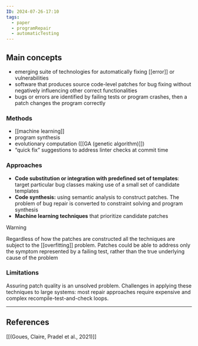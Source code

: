 ```yaml
---
ID: 2024-07-26-17:10
tags:
  - paper
  - programRepair
  - automaticTesting
---
```

## Main concepts

- emerging suite of technologies for automatically fixing [[error]] or vulnerabilities
- software that produces source code-level patches for bug fixing without negatively influencing other correct functionalities
- bugs or errors are identified by failing tests or program crashes, then a patch changes the program correctly

### Methods

- [[machine learning]]
- program synthesis
- evolutionary computation ([[GA (genetic algorithm)]])
- “quick fix” suggestions to address linter checks at commit time

### Approaches

- **Code substitution or integration with predefined set of templates**: target particular bug classes making use of a small set of candidate templates
- **Code synthesis:** using semantic analysis to construct patches. The problem of bug repair is converted to constraint solving and program synthesis
- **Machine learning techniques** that prioritize candidate patches


> [!WARNING] 
Regardless of how the patches are constructed all the techniques are subject to the [[overfitting]] problem. Patches could be able to address only the symptom represented by a failing test, rather than the true underlying cause of the problem 
### Limitations

Assuring patch quality is an unsolved problem. Challenges in applying these techniques to large systems: most repair approaches require expensive and complex recompile-test-and-check loops.

---
## References
[[(Goues, Claire, Pradel et al., 2021)]]